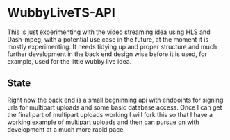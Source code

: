 # WubbyLiveTS-API

This is just experimenting with the video streaming idea using HLS and Dash-mpeg, with a potential use case in the future, at the moment it is mostly experimenting. It needs tidying up and proper structure and much further development in the back end design wise before it is used, for example, used for the little wubby live idea.

## State

Right now the back end is a small begninning api with endpoints for signing urls for multipart uploads and some basic database access. Once I can get the final part of multipart uploads working I will fork this so that I have a working example of multipart uploads and then can pursue on with development at a much more rapid pace.
